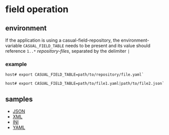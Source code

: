 # field operation

## environment

If the application is using a casual-field-repository, the environment-variable `CASUAL_FIELD_TABLE` needs to be present and its value should reference `1..*` _repository-files_, separated by the delimiter `|`

### example

```shell
host# export CASUAL_FIELD_TABLE=path/to/repository/file.yaml`
```

```shell
host# export CASUAL_FIELD_TABLE=path/to/file1.yaml|path/to/file2.json`
```


## samples 

* [JSON](./../sample/field.json)
* [XML](./../sample/field.xml)
* [INI](./../sample/field.ini)
* [YAML](./../sample/field.yaml)
